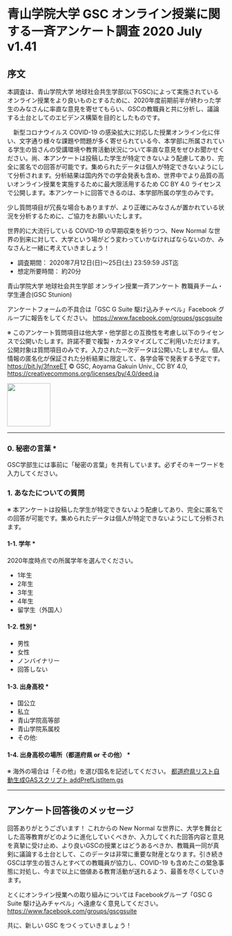 # 青山学院大学 GSC オンライン授業に関する一斉アンケート調査 2020 July v1.41


## 序文

本調査は、青山学院大学 地球社会共生学部(以下GSC)によって実施されているオンライン授業をより良いものとするために、2020年度前期前半が終わった学生のみなさんに率直な意見を寄せてもらい、GSCの教職員と共に分析し、議論する土台としてのエビデンス構築を目的としたものです。

　新型コロナウイルス COVID-19 の感染拡大に対応した授業オンライン化に伴い、文字通り様々な課題や問題が多く寄せられている今、本学部に所属されている学生の皆さんの受講環境や教育活動状況について率直な意見をぜひお聞かせください。尚、本アンケートは投稿した学生が特定できないよう配慮してあり、完全に匿名での回答が可能です。集められたデータは個人が特定できないようにして分析されます。分析結果は国内外での学会発表も含め、世界中でより品質の高いオンライン授業を実施するために最大限活用するため CC BY 4.0 ライセンスで公開します。本アンケートに回答できるのは、本学部所属の学生のみです。

少し質問項目が冗長な場合もありますが、より正確にみなさんが置かれている状況を分析するために、ご協力をお願いいたします。

世界的に大流行している COVID-19 の早期収束を祈りつつ、New Normal な世界の到来に対して、大学という場がどう変わっていかなければならないのか、みなさんと一緒に考えていきましょう！



* 調査期間： 2020年7月12日(日)〜25日(土) 23:59:59 JST迄
* 想定所要時間： 約20分


青山学院大学 地球社会共生学部
オンライン授業一斉アンケート 教職員チーム・学生連合(GSC Stunion)

アンケートフォームの不具合は「GSC G Suite 駆け込みチャペル」Facebook グループに報告をしてください。
https://www.facebook.com/groups/gscgsuite


※ このアンケート質問項目は他大学・他学部との互換性を考慮し以下のライセンスで公開いたします。許諾不要で複製・カスタマイズしてご利用いただけます。公開対象は質問項目のみです。入力された一次データは公開いたしません。個人情報の匿名化が保証された分析結果に限定して、各学会等で発表する予定です。 https://bit.ly/3fnxeET
© GSC, Aoyama Gakuin Univ., CC BY 4.0, https://creativecommons.org/licenses/by/4.0/deed.ja

<img src="https://user-images.githubusercontent.com/416977/87241280-71975580-c45c-11ea-9f25-b86086d82cb9.png" width="100">


---


### 0. 秘密の言葉 *
GSC学部生には事前に「秘密の言葉」を共有しています。必ずそのキーワードを入力してください。



### 1. あなたについての質問
※ 本アンケートは投稿した学生が特定できないよう配慮してあり、完全に匿名での回答が可能です。集められたデータは個人が特定できないようにして分析されます。

#### 1-1. 学年 *
2020年度時点での所属学年を選んでください。
* 1年生
* 2年生
* 3年生
* 4年生
* 留学生（外国人）


#### 1-2. 性別 *
* 男性
* 女性
* ノンバイナリー
* 回答しない

#### 1-3. 出身高校 *
* 国公立
* 私立
* 青山学院高等部
* 青山学院系属校
* その他:

#### 1-4. 出身高校の場所（都道府県 or その他） *
※ 海外の場合は「その他」を選び国名を記述してください。
[都道府県リスト自動生成GASスクリプト addPrefListItem.gs](https://github.com/gsc-aoyama/questionnaire4onlineclasses/blob/master/addPrefListItem.gs)



---


## アンケート回答後のメッセージ
回答ありがとうございます！ これからの New Normal な世界に、大学を舞台とした高等教育がどのように進化していくべきか、入力してくれた回答内容と意見を真摯に受け止め、より良いGSCの授業とはどうあるべきか、教職員一同が真剣に議論する土台として、このデータは非常に重要な財産となります。引き続きGSCは学生の皆さんとすべての教職員が協力し、COVID-19 も含めたこの緊急事態に対処し、今まで以上に価値ある教育活動が送れるよう、最善を尽くしていきます。

とくにオンライン授業への取り組みについては
Facebookグループ「GSC G Suite 駆け込みチャペル」へ遠慮なく意見してください。
https://www.facebook.com/groups/gscgsuite

共に、新しい GSC をつくっていきましょう！
